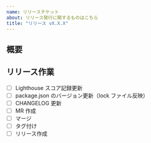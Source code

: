 ```yaml
---
name: リリースチケット
about: リリース発行に関するものはこちら
title: "リリース vX.X.X"
---
```


## 概要

## リリース作業
- [ ] Lighthouse スコア記録更新
- [ ] package.json のバージョン更新（lock ファイル反映）
- [ ] CHANGELOG 更新
- [ ] MR 作成
- [ ] マージ
- [ ] タグ付け
- [ ] リリース作成
